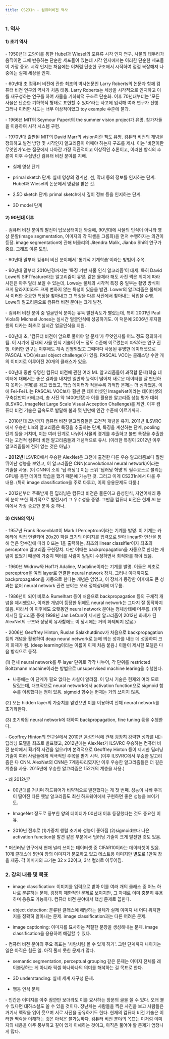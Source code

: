 ```yaml
---
title: CS231n - 컴퓨터비전 역사
---
```



### 1. 역사

#### 1) 초기 역사


\- 1950년대 고양이를 통한 Hubel과 Wiesel의 포유류 시각 인지 연구. 사물의 테두리가 움직이면 그에 반응하는 단순한 세포들이 있는데 시각 인지에서는 이러한 단순한 세포들이 가장 중요. 시각 인지는 처음에는 이처럼 단순한 구조에서 시작하여 점점 복잡해져 나중에는 실제 세상을 인지. 

\- 60년대 초 컴퓨터 비전에 관한 최초의 박사논문인 Larry Roberts의 논문과 함께 컴퓨터 비전 연구의 역사가 처음 태동. Larry Roberts는 세상을 시각적으로 인지하고 이를 재구성하는 연구를 하여 사물을 기하학적 구조로 단순화. 이후 70년대부터는 '모든 사물은 단순한 기하학적 형태로 표현할 수 있다'라는 사고에 입각해 여러 연구가 진행. 그러나 이러한 시도는 너무 이상적이었고 toy example 수준에 불과. 

\- 1966년 MIT의 Seymour Papert의 the summer vision project가 유명. 참가자들을 이용하여 시각 시스템 구현.

\- 1970년대 출판된 MIT의 David Marr의 vision이란 책도 유명. 컴퓨터 비전의 개념을 정의하고 발전 방향 및 시각인지 알고리즘이 어때야 하는지 구조를 제시. 이는 '비전이란 무엇인가'라는 질문에서 나아간 가장 직관적이고 이상적인 추론이고, 이러한 방식의 추론이 이후 수십년간 컴퓨터 비전 분야를 지배. 

- 실제 영상 단계

- primal sketch 단계: 실제 영상의 경계선, 선, 막대 등의 정보를 인지하는 단계. Hubel과 Wiesel의 논문에서 영감을 받은 것.

- 2.5D sketch 단계: primal sketch에서 깊이 정보 등을 인지하는 단계.

- 3D model 단계


#### 2) 90년대 이후


\- 컴퓨터 비전 분야의 발전이 답보상태이던 와중에, 90년대에 사물의 인식이 아니라 영상 분할(image segmentation, 이미지의 각 픽셀을 그룹화)을 먼저 수행하자는 의견이 등장. image segmentation에 관해 버클리의 Jitendra Malik, Jianbo Shi의 연구가 중요. 그래프 이론 도입.

\- 90년대 말부터 컴퓨터 비전 분야에서 '통계적 기계학습'이라는 방법이 주목.

\- 90년대 말부터 2010년경까지는 '특징 기반 사물 인식 알고리즘'이 대세. 특히 David Lowe의 SIFTfeature라는 알고리즘이 유명. 같은 물체라 해도 사진 찍은 위치에 따라 사진은 아주 달라 보일 수 있는데, Lowe는 물체의 시각적 특징 중 일부는 촬영 방식이 크게 달라지더라도 크게 변하지 않는 특성이 있음을 발견. Lower의 알고리즘은 물체에서 이러한 중요한 특징을 찾아내고 그 특징을 다른 사진에서 찾아내는 작업을 수행. Lowe의 알고리즘으로 컴퓨터 비전 분야는 크게 발전. 

\- 컴퓨터 비전 분야 중 얼굴인식 분야는 유독 발전속도가 빨랐는데, 특히 2001년 Paul Viola와 Michael Jones는 실시간 얼굴인식에 성공하기도. 이 덕분에 2006년 후지필름의 디카는 최초로 실시간 얼굴인식을 지원. 

\- 00년대 초, '컴퓨터 비전이 앞으로 풀어야 할 문제'가 무엇인지를 어느 정도 정의하게 됨. 이 시기에 당대의 사물 인식 기술이 어느 정도 수준에 이르렀는지 파악하는 연구 진행. 이러한 연구는 이후에도 계속 진행되었고 그때마다 사용된 유명한 데이터셋으로 PASCAL VOC(visual object challenge)가 있음. PASCAL VOC는 클래스당 수만 개의 이미지로 이루어진 20개의 클래스가 있음.

\- 00년대 중반 유명한 컴퓨터 비전에 관한 여러 ML 알고리즘들이 과적합 문제(학습 데이터에 대해서는 좋은 결과를 내지만 일반화 능력이 떨어져 새로운 데이터를 잘 판단하지 못하는 문제)를 겪고 있었고, 학습 데이터가 적을수록 과적합 문제는 더 심각했음. 이에 Fei-Fei Li는 PASCAL VOC보다 훨씬 큰 데이터셋인 ImageNet이라는 데이터셋의 구축(2만여 카테고리, 총 사진 약 1400만장)과 이를 활용한 알고리즘 성능 평가 대회(ILSVRC, ImageNet Large Scale Visual Acception Challenge)를 제안. 이후 컴퓨터 비전 기술은 급속도로 발달해 불과 몇 년만에 인간 수준에 이르기까지.

\- 2010년대 초반까지 컴퓨터 비전 알고리즘들은 고전적 개념을 유지. 2011년 ILSVRC에서 우승한 Lin의 알고리즘은 특징을 추출하는 단계, 특징을 계산하는 단계, pooling 단계 등을 거치며, 이는 여러 단계로 나뉘어 사물의 경계를 추출하고 불변 특징을 추출한다는 고전적 컴퓨터 비전 알고리즘들과 개념적으로 유사. (이러한 특징이 2012년 이후 알고리즘들에 전혀 없는 것은 아님.)

\- **2012년** ILSVRC에서 우승한 AlexNet은 그전에 출전한 다른 우승 알고리즘보다 훨씬 뛰어난 성능을 보였고, 이 알고리즘은 CNN(convolutional neural network)이라는 기술을 사용. (이 CNN이 소위 '딥 러닝'.) 이는 소위 '딥러닝 혁명'의 필수요소로 불리는 GPU를 통한 데이터 학습을 했기 때문에 가능한 것. 그리고 이게 CS231n에서 다룰 주 내용. (특히 image classification을 주로 다루고, 이의 응용문제도 다룸.)

\- 2012년부터 주목받게 된 딥러닝은 컴퓨터 비전은 물론이고 음성인식, 자연어처리 등의 분야 또한 획기적으로 발전시켜 그 우수성을 증명. 그만큼 컴퓨터 비전은 현재 AI 분야에서 가장 중요한 분야 중 하나. 

#### 3) CNN의 역사

\- 1957년 Frank Rosenblatt이 Mark I Perceptron이라는 기계를 발명. 이 기계는 카메라에 직접 연결되어 20x20 픽셀 크기의 이미지를 입력으로 받아 linear한 연산을 통해 얻은 함수값에 따라 0 또는 1을 출력하는, 최초의 linear classifier이자 최초의 perceptron 알고리즘 구현장치. 다만 이때는 backpropagation을 자동으로 한다는 개념이 없었기 때문에 가중치 벡터를 사람이 일일이 수정하면서 최적화를 해야 했음.

\- 1960년 Widrow와 Hoff가 Adaline, Madaline이라는 기계를 발명. 이들은 최초로 perceptron을 여러 layer로 연결한 neural network 장치. 그러나 이때까지도 backpropagation을 자동으로 한다는 개념은 없었고, 이 장치가 등장한 이후에도 큰 성과는 없어 neural network 관련 분야는 오래 정체상태에 머무름.

\- 1986년이 되어 비로소 Rumelhart 등이 처음으로 backpropagation 등의 구체적 개념을 제시했으나, 이러한 개념이 등장한 뒤에도 neural network는 그다지 잘 동작하지 않음. 따라서 이 이후에도 오랫동안 neural network 분야는 정체상태에 머무름. (이후 제시된 알고리즘 중에 1998년 Jan LeCun이 제시한 알고리즘이 2012년 화제가 된 AlexNet의 구조와 상당히 유사함에도 이 당시에는 거의 화제되지 않음.)

\- 2006년 Geoffrey Hinton, Ruslan Salakhutdinov가 처음으로 backpropagation 등의 개념을 활용하여 deap neural network로 눈에 띄는 성과를 내는 데 성공하여 크게 화제가 됨. (deep learning이라는 이름이 이때 처음 붙음.) 이들이 제시한 모델은 다음 방식으로 동작.

(1) 전체 neural network를 두 layer 단위로 각각 나누어, 각 단위를 restricted Boltzmann machine이라는 방법으로 unsupervised machine learing을 수행한다.

- 나중에는 이 단계가 필요 없다는 사실이 알려짐. 이 당시 기술은 현재와 여러 모로 달랐는데, 대표적으로 neural network에서 activation function으로 sigmoid 함수를 이용했다는 점이 있음. sigmoid 함수는 현재는 거의 쓰이지 않음. 

(2) 모든 hidden layer의 가중치를 얻었으면 이를 이용하여 전체 neural network를 초기화한다.

(3) 초기화된 neural network에 대하여 backpropagation, fine tuning 등을 수행한다.

\- Geoffrey Hinton의 연구실에서 2010년 음성인식에 관해 굉장히 강력한 성과를 내는 딥러닝 모델을 최초로 발표했고, 2012년에는 AlexNet가 ILSVRC 우승하는 컴퓨터 비전 분야에서 획기적 사건을 일으키며 본격적으로 Geoffrey Hinton 등이 제시한 딥러닝 기술이 여러 사람들에게 적극적인 주목을 받기 시작. (이후 ILSVRC에서 우승한 알고리즘은 다 CNN. AlexNet의 CNN은 7계층짜리였지만 이후 우승한 알고리즘들은 더 깊은 계층을 사용. 2015년에 우승한 알고리즘은 152개의 계층을 사용.)

\- 왜 2012년? 

- 00년대를 거치며 하드웨어가 비약적으로 발전했다는 게 첫 번째. 성능이 나빠 주목이 떨어진 다른 옛날 알고리즘도 최신 하드웨어에서 구현하면 좋은 성능을 보이기도. 

- ImageNet 정도로 풍부한 양의 데이터가 00년대 이후 등장했다는 것도 중요한 이유. 

- 2010년 전후로 (1)가중치 행렬 초기화 성능이 좋아짐 (2)sigmoid보다 나은 activation function을 발견 같은 부분에서 딥러닝 기술이 크게 발전한 것도 있음.


\* 머신러닝 연구에서 현재 널리 쓰이는 데이터셋 중 CIFAR10이라는 데이터셋이 있음. 10개 클래스에 5만여 장의 이미지가 분포하고 있고 테스트용 이미지만 별도로 1만여 장을 제공. 각 이미지의 크기는 32 x 32이고, 3색 컬러로 이루어짐.


### 2. 강의 내용 및 목표

- image classification: 이미지를 입력으로 받아 이를 여러 개의 클래스 중 어느 하나로 분류하는 문제. 굉장히 제한적인 문제로 보이지만, 그 자체로 이미 충분히 유용하며 응용도 가능하다. 컴퓨터 비전 분야에서 핵심 문제로 꼽힌다.

- object detection: 분류된 클래스에 해당하는 물체가 실제 이미지 내 어디 위치한지를 정확히 알아내는 문제. image classification과는 다른 어려운 문제.

- image captioning: 이미지를 묘사하는 적절한 문장을 생성해내는 문제. image classification을 응용하여 해결할 수 있다.


\- 컴퓨터 비전 분야의 주요 목표는 '사람처럼 볼 수 있게 하기'. 그런 단계까지 나아가는 일은 아직은 힘든 일. 아직 풀지 못한 문제가 많다. 

- semantic segmentation, perceptual grouping 같은 문제는 이미지 전체를 레이블링하는 게 아니라 픽셀 하나하나의 의미를 해석하는 걸 목표로 한다. 

- 3D understanding: 실제 세계 재구성 문제.

- 행동 인식 문제

\- 인간은 이미지를 아주 잠깐만 보더라도 이를 묘사하는 장문의 글을 쓸 수 있다. 오래 볼 수 있다면 대하소설도 쓸 수 있을 것이다. 장난치는 사람들을 찍은 사진을 보고 사람들은 거기서 맥락을 읽어 웃으며 서로 사진을 공유하기도 한다. 현재의 컴퓨터 비전 기술은 이러한 맥락을 이해하는 것은 아직은 불가능하다. 컴퓨터 비전 분야의 목표는 이처럼 이미지의 내용을 아주 풍부하고 깊이 있게 이해하는 것이고, 아직은 풀어야 할 문제가 엄청나게 많다. 
